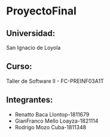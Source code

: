 # ProyectoFinal

## Universidad: 
San Ignacio de Loyola

## Curso:
Taller de Software II - FC-PREINF03A1T

## Integrantes:
- Renatto Baca Llontop-1811679 
- GianFranco Mello Loayza-1821114 
- Rodrigo Mozo Cuba-1811348

